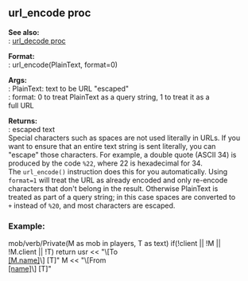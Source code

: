 ## url_encode proc    
**See also:**    
:   [url_decode proc](/proc/url_decode)    
<!-- -->    
**Format:**    
:   url_encode(PlainText, format=0)    
<!-- -->    
**Args:**    
:   PlainText: text to be URL \"escaped\"    
:   format: 0 to treat PlainText as a query string, 1 to treat it as a    
    full URL    
<!-- -->    
**Returns:**    
:   escaped text    
Special characters such as spaces are not used literally in URLs. If you    
want to ensure that an entire text string is sent literally, you can    
\"escape\" those characters. For example, a double quote (ASCII 34) is    
produced by the code `%22`, where 22 is hexadecimal for 34.    
The `url_encode()` instruction does this for you automatically. Using    
`format=1` will treat the URL as already encoded and only re-encode    
characters that don\'t belong in the result. Otherwise PlainText is    
treated as part of a query string; in this case spaces are converted to    
`+` instead of `%20`, and most characters are escaped.    
### Example:    
mob/verb/Private(M as mob in players, T as text) if(!client \|\| !M \|\|    
!M.client \|\| !T) return usr \<\< \"\\\[To    
[\[M.name\]](?msg=%5Burl_encode(M.key)%5D)\\\] \[T\]\" M \<\< \"\\\[From    
[\[name\]](?msg=%5Burl_encode(key)%5D)\\\] \[T\]\"  